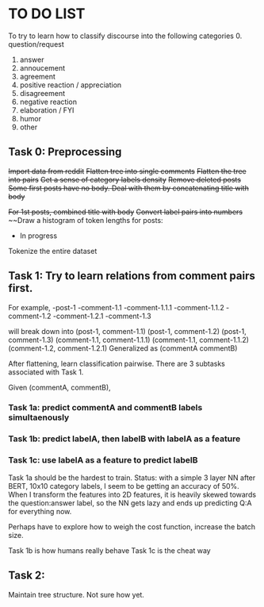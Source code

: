# TO DO LIST
To try to learn how to classify discourse into the following categories
0. question/request
1. answer
2. annoucement
3. agreement
4. positive reaction / appreciation
5. disagreement
6. negative reaction
7. elaboration / FYI
8. humor
9. other


## Task 0: Preprocessing
~~Import data from reddit~~
~~Flatten tree into single comments~~
~~Flatten the tree into pairs~~
~~Get a sense of category labels density~~
~~Remove deleted posts~~
~~Some first posts have no body. Deal with them by concatenating title with body~~

~~For 1st posts, combined title with body~~
~~Convert label pairs into numbers~~
~~Draw a histogram of token lengths for posts: 
- In progress

Tokenize the entire dataset

## Task 1: Try to learn relations from comment pairs first.
For example,
-post-1
    -comment-1.1
        -comment-1.1.1
        -comment-1.1.2
    -comment-1.2
        -comment-1.2.1
    -comment-1.3

will break down into
(post-1, comment-1.1)
(post-1, comment-1.2)
(post-1, comment-1.3)
(comment-1.1, comment-1.1.1)
(comment-1.1, comment-1.1.2)
(comment-1.2, comment-1.2.1)
Generalized as (commentA commentB)

After flattening, learn classification pairwise. 
There are 3 subtasks associated with Task 1.

Given (commentA, commentB),
### Task 1a: predict commentA and commentB labels simultaenously
### Task 1b: predict labelA, then labelB with labelA as a feature
### Task 1c: use labelA as a feature to predict labelB

Task 1a should be the hardest to train. 
Status: with a simple 3 layer NN after BERT, 10x10 category labels, I seem to be getting an accuracy of 50%. When I transform the features into 2D features, it is heavily skewed towards the question:answer label, so the NN gets lazy and ends up predicting Q:A for everything now.

Perhaps have to explore how to weigh the cost function, increase the batch size.

Task 1b is how humans really behave
Task 1c is the cheat way

## Task 2: 
Maintain tree structure. Not sure how yet.
